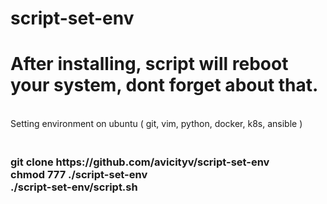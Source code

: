 # script-set-env
<h1>After installing, script will reboot your system, dont forget about that.</h1>
<br>Setting environment on ubuntu ( git, vim, python, docker, k8s, ansible )
<br>
<h3><br>git clone https://github.com/avicityv/script-set-env
<br>chmod 777 ./script-set-env
<br><b>./script-set-env/script.sh</b></h3>



